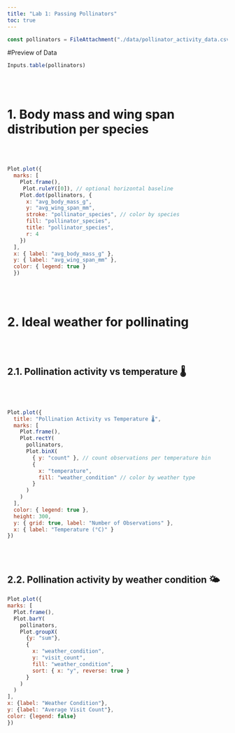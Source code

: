 ```yaml
---
title: "Lab 1: Passing Pollinators"
toc: true
---
```


```js
const pollinators = FileAttachment("./data/pollinator_activity_data.csv").csv({ typed: true })
```
#Preview of Data
```js
Inputs.table(pollinators)
```
<br><br>

# 1. Body mass and wing span distribution per species

<br><br>

```js
Plot.plot({
  marks: [
    Plot.frame(),
     Plot.ruleY([0]), // optional horizontal baseline
    Plot.dot(pollinators, {
      x: "avg_body_mass_g",
      y: "avg_wing_span_mm",
      stroke: "pollinator_species", // color by species
      fill: "pollinator_species",
      title: "pollinator_species",
      r: 4
    })
  ],
  x: { label: "avg_body_mass_g" },
  y: { label: "avg_wing_span_mm" },
  color: { legend: true }
  })
  ```
<br><br>

  # 2. Ideal weather for pollinating 

<br><br>

  ## 2.1. Pollination activity vs temperature 🌡️

<br><br>

```js
Plot.plot({
  title: "Pollination Activity vs Temperature 🌡️",
  marks: [
    Plot.frame(),
    Plot.rectY(
      pollinators,
      Plot.binX(
        { y: "count" }, // count observations per temperature bin
        {
          x: "temperature",
          fill: "weather_condition" // color by weather type
        }
      )
    )
  ],
  color: { legend: true },
  height: 300,
  y: { grid: true, label: "Number of Observations" },
  x: { label: "Temperature (°C)" }
})
```

  <!-- ```js
  Plot.plot({
  marks: [
    Plot.frame(),
    Plot.ruleY([0]),
    Plot.barY(
      pollinators,
      Plot.groupX(
        { y: "mean" }, 
        {
          x: "temperature",
          y: "visit_count",
          fill: "steelblue" // single color for all bars
        }
      )
    )
  ],
  x: { label: "Temperature (°C)" },
  y: { label: "Average Pollination Activity (visit count)" },
  color: { legend: false }
})
``` -->

<br><br>


  <!-- ```js
  Plot.plot({
  marks: [
    Plot.ruleY([0]),
    Plot.dot(pollinators, {
      x: "temperature",
      y: "visit_count",
      stroke: "pollinator_species",
      fill: "pollinator_species", //this is our obstract value z
      r: 4
    }),
    Plot.lineY(
      Plot.groupX(
        {y: "mean"},
        {
          x: "temperature",
          y: "visit_count",
          stroke: "pollinator_species"
        }
      )
    )
  ],
  x: {label: "Temperature (°C)"},
  y: {label: "Pollination Activity (visit count)"},
  color: {legend: true}
})
  ``` -->


  ## 2.2. Pollination activity by weather condition 🌤️
  ```js
  Plot.plot({
  marks: [
    Plot.frame(),
    Plot.barY(
      pollinators,
      Plot.groupX(
        {y: "sum"},
        {
          x: "weather_condition",
          y: "visit_count",
          fill: "weather_condition",
          sort: { x: "y", reverse: true }
        }
      )
    )
  ],
  x: {label: "Weather Condition"},
  y: {label: "Average Visit Count"},
  color: {legend: false}
})
  ```